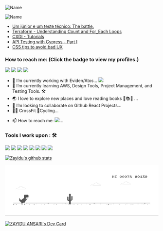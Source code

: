 <!-- ### Hi there 👋 -->

![Name](Zayidu_Hi.gif)

![Name](Zayidu_Salut_v2.gif)

<!-- # Blog posts -->

<!-- BLOG-POST-LIST:START -->
- [Um júnior e um teste técnico: The battle.](https://dev.to/clintonrocha98/um-junior-e-um-teste-tecnico-the-battle-4c5b)
- [Terraform - Understanding Count and For_Each Loops](https://dev.to/pwd9000/terraform-understanding-count-and-foreach-loops-c6i)
- [CXDI - Tutorials](https://dev.to/sh20raj1/cxdi-tutorials-2d5c)
- [API Testing with Cypress - Part I](https://dev.to/m4rri4nne/api-testing-with-cypress-part-i-2k3i)
- [CSS tips to avoid bad UX](https://dev.to/melnik909/css-tips-to-avoid-bad-ux-2b40)
<!-- BLOG-POST-LIST:END -->

<!-- **zayidu/zayidu** is a ✨ _special_ ✨ repository because its `README.md` (this file) appears on your GitHub profile.

Here are some ideas to get you started: -->

 <!-- ### Profile Views :<br>
  <img src="https://profile-counter.glitch.me/zayidu/count.svg" /> -->

### How to reach me: <strong>(Click the badge to view my profiles.)</strong>

<a href="mailto:zayidu11@gmail.com" target="_blank"><img src="https://img.shields.io/badge/zayidu11@gmail.com-%23D14836.svg?&style=for-the-badge&logo=gmail&logoColor=white" ></a>   <a href="https://www.instagram.com/zayidu/" target="_blank"><img src="https://img.shields.io/badge/@zayidu-%23E4405F.svg?&style=for-the-badge&logo=instagram&logoColor=white"></a>   <a  href="https://www.linkedin.com/in/zayidu/" target="_blank"><img src="https://img.shields.io/badge/Zayidu A-%230077B5.svg?&style=for-the-badge&logo=linkedin&logoColor=white" ></a>   <a href="https://medium.com/@zayidu" target="_blank"><img src="https://img.shields.io/badge/@zayidu-%2312100E.svg?&style=for-the-badge&logo=medium&logoColor=white"></a>


- 🔭 I’m currently working with Eviden/Atos... <a href="https://eviden.com/" target="_blank"><img src="https://img.shields.io/badge/-Eviden/Atos-red"></img></a>
- 🌱 I’m currently learning AWS, Design Tools, Project Management, and Testing Tools. 🛠
- 🌏 I love to explore new places and love reading books 📕📚📖 ...
- 👯 I’m looking to collaborate on Github React Projects...
- 🏋🏼 CrossFit 🚴Cycling...
<!-- - 💬 Ask me about ... -->
- 📫 How to reach me: <a href="https://zayidu.github.io/portfolio/" target="_blank"><img src="https://img.shields.io/badge/-zayidu.github.io/portfolio-blue"></img></a>...

### Tools I work upon : 🛠


<a href="https://reactjs.org/" target="_blank"><img src="https://img.shields.io/badge/react%20-%2320232a.svg?&style=for-the-badge&logo=react&logoColor=%2361DAFB" ></a>   <a href="https://developer.mozilla.org/en-US/docs/Web/JavaScript" target="_blank"><img src="https://img.shields.io/badge/javascript%20-%23323330.svg?&style=for-the-badge&logo=javascript&logoColor=%23F7DF1E" ></a>   <a href="https://www.sap.com/index.html" target="_blank"><img src="https://img.shields.io/badge/SAP%20-fff.svg?&style=for-the-badge&logo=sap&logoColor=%fff" ></a>   <a href="https://developer.mozilla.org/en-US/docs/Web/HTML" target="_blank"><img src="https://img.shields.io/badge/html5%20-%23E34F26.svg?&style=for-the-badge&logo=html5&logoColor=white" ></a>   <a href="https://developer.mozilla.org/en-US/docs/Web/CSS" target="_blank"><img src="https://img.shields.io/badge/css3%20-%231572B6.svg?&style=for-the-badge&logo=css3&logoColor=white" ></a>   <a href="https://getbootstrap.com/" target="_blank"><img src="https://img.shields.io/badge/bootstrap%20-%23563D7C.svg?&style=for-the-badge&logo=bootstrap&logoColor=white" ></a>   <a href="https://git-scm.com/" target="_blank"><img src="https://img.shields.io/badge/git%20-%23F05033.svg?&style=for-the-badge&logo=git&logoColor=white" /></a>   <a href="https://code.visualstudio.com/" target="_blank"><img src="http://img.shields.io/badge/-VS%20Code-000000?style=for-the-badge&logo=Visual-studio-code&logoColor=blue" ></a>


[![Zayidu's github stats](https://github-readme-stats.vercel.app/api?username=zayidu&show_icons=true&title_color=03fc90&icon_color=03fc90&text_color=03fc90&bg_color=002b19)](https://github.com/zayidu/github-readme-stats)

[![](https://github.com/zayidu/zayidu/blob/main/dino.gif)](#)

<!-- DEVCARD -->
<!-- https://app.daily.dev/devcard -->
<!-- https://daily.dev/blog/adding-the-daily-devcard-to-your-github-profile?utm_source=webapp&utm_medium=devcard&utm_campaign=devcardguide&utm_id=inapp -->

<a href="https://app.daily.dev/zayidu"><img src="https://api.daily.dev/devcards/v2/VG0uBq4mZ.png?r=dy2" width="356" alt="ZAYIDU ANSARI's Dev Card"/></a>

<!-- <a href="https://app.daily.dev/zayidu"><img src="./devcard.png" width="356" alt="Zayidu's Dev Card"/></a> -->
